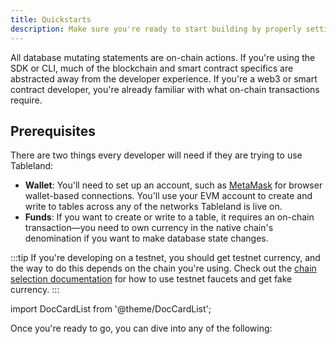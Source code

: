 ```yaml
---
title: Quickstarts
description: Make sure you're ready to start building by properly setting up your development environment.
---
```


All database mutating statements are on-chain actions. If you're using the SDK or CLI, much of the blockchain and smart contract specifics are abstracted away from the developer experience. If you're a web3 or smart contract developer, you're already familiar with what on-chain transactions require.

## Prerequisites

There are two things every developer will need if they are trying to use Tableland:

- **Wallet**: You'll need to set up an account, such as [MetaMask](https://metamask.io/) for browser wallet-based connections. You'll use your EVM account to create and write to tables across any of the networks Tableland is live on.
- **Funds**: If you want to create or write to a table, it requires an on-chain transaction—you need to own currency in the native chain's denomination if you want to make database state changes.

:::tip
If you're developing on a testnet, you should get testnet currency, and the way to do this depends on the chain you're using. Check out the [chain selection documentation](/fundamentals/chains/#choosing-a-chain) for how to use testnet faucets and get fake currency.
:::

import DocCardList from '@theme/DocCardList';

Once you're ready to go, you can dive into any of the following:

<DocCardList />
